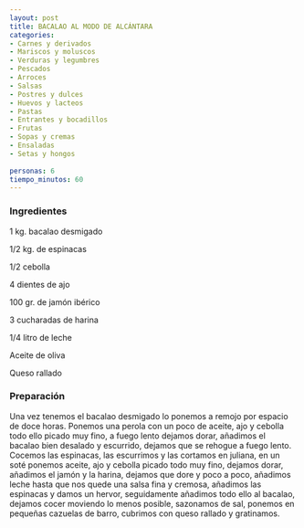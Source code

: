 ```yaml
---
layout: post
title: BACALAO AL MODO DE ALCÁNTARA
categories:
- Carnes y derivados
- Mariscos y moluscos
- Verduras y legumbres
- Pescados
- Arroces
- Salsas
- Postres y dulces
- Huevos y lacteos
- Pastas
- Entrantes y bocadillos
- Frutas
- Sopas y cremas
- Ensaladas
- Setas y hongos
 
personas: 6 
tiempo_minutos: 60 
---
```

<h3>Ingredientes</h3>
1 kg. bacalao desmigado

1/2 kg. de espinacas

1/2 cebolla

4 dientes de ajo

100 gr. de jamón ibérico

3 cucharadas de harina

1/4 litro de leche

Aceite de oliva

Queso rallado

<h3>Preparación</h3>
Una vez tenemos el bacalao desmigado lo ponemos a remojo por espacio de doce horas. Ponemos una perola con un poco de aceite, ajo y cebolla todo ello picado muy fino, a fuego lento dejamos dorar, añadimos el bacalao bien desalado y escurrido, dejamos que se rehogue a fuego lento. Cocemos las espinacas, las escurrimos y las cortamos en juliana, en un soté ponemos aceite, ajo y cebolla picado todo muy fino, dejamos dorar, añadimos el jamón y la harina, dejamos que dore y poco a poco, añadimos leche hasta que nos quede una salsa fina y cremosa, añadimos las espinacas y damos un hervor, seguidamente añadimos todo ello al bacalao, dejamos cocer moviendo lo menos posible, sazonamos de sal, ponemos en pequeñas cazuelas de barro, cubrimos con queso rallado y gratinamos.


